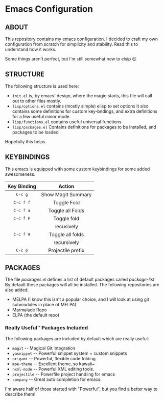  Emacs Configuration
=====================

ABOUT
-----

This repository contains my emacs configuration.
I decided to craft my own configuration from scratch for simplicity and stability.
Read this to understand how it works.

Some things aren't perfect, but I'm still somewhat new to elsip :wink:


STRUCTURE
---------

The following structure is used here:


* ``init.el`` is, by emacs' design, where the magic starts, this file will call out to other files mostly.
* ``lisp/options.el`` contains (mostly simple) elisp to set options
  It also contains some definitions for custom key-bndings,
  and extra definitions for a few useful minor mode.
* ``lisp/functions.el`` contains useful universal functions
* ``lisp/packages.el`` Contains definitions for packages to be installed, and packages to be loaded


Hopefully this helps.

KEYBINDINGS
-----------

This emacs is equipped with some custom keybindings for some added awesomeness.


| **Key Binding**    | **Action**         |
| :----------------: | :----------------: |
| <kbd>C-c g</kbd>   | Show Magit Summary |
| <kbd>C-c f f</kbd> | Toggle Fold        |
| <kbd>C-c f a</kbd> | Toggle all Folds   |
| <kbd>C-c f F</kbd> | Toggle fold        |
|                    | recusively         |
| <kbd>C-c f A</kbd> | Toggle all folds   |
|                    | recursively        |
| <kbd>C-c p</kbd>   | Projectile prefix  |


PACKAGES
--------

The file *packages.el* defines a list of default packages called *package-list*
By default these packages will all be installed. The following repositories are also added.

* MELPA (I know this isn't a popular choice, and I will look at using git submodules in place of MELPA)
* Marmalade Repo
* ELPA (the default repo)

### Really Useful™ Packages Included

The following packages are included by default which are really useful:

* `magit` -- Magical Git integration
* `yasnippet` -- Powerful snippet system + custom snippets
* `origami` -- Powerful, flexible code folding
* `moe-theme` -- Excellent theme, so kawaii~
* `nxml-mode` -- Powerful XML editing tools.
* `projectile` -- Powerfile project handling for emacs
* `company` -- Great auto completion for emacs.

I'm aware half of those started with "Powerful", but you find a better way to describe them!
